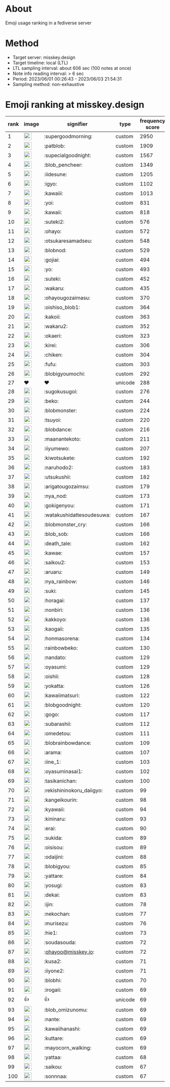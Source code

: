 # About
Emoji usage ranking in a fediverse server

# Method
- Target server: misskey.design
- Target timeline: local (LTL)
- LTL sampling interval: about 606 sec (100 notes at once)
- Note info reading interval: > 6 sec
- Period: 2023/06/01 00:26:43 - 2023/06/03 21:54:31 
- Sampling method: non-exhaustive

# Emoji ranking at misskey.design

|rank|image|signifier|type|frequency score|
|----|----|----|----|----|
|1|<img height="24" src="https://misskey.design/emoji/supergoodmorning.webp">|:supergoodmorning:|custom|2950|
|2|<img height="24" src="https://misskey.design/emoji/patblob.webp">|:patblob:|custom|1909|
|3|<img height="24" src="https://misskey.design/emoji/supecialgoodnight.webp">|:supecialgoodnight:|custom|1567|
|4|<img height="24" src="https://misskey.design/emoji/blob_pencheer.webp">|:blob_pencheer:|custom|1349|
|5|<img height="24" src="https://misskey.design/emoji/iidesune.webp">|:iidesune:|custom|1205|
|6|<img height="24" src="https://misskey.design/emoji/igyo.webp">|:igyo:|custom|1102|
|7|<img height="24" src="https://misskey.design/emoji/kawaiii.webp">|:kawaiii:|custom|1013|
|8|<img height="24" src="https://misskey.design/emoji/yoi.webp">|:yoi:|custom|831|
|9|<img height="24" src="https://misskey.design/emoji/kawaii.webp">|:kawaii:|custom|818|
|10|<img height="24" src="https://misskey.design/emoji/suteki2.webp">|:suteki2:|custom|576|
|11|<img height="24" src="https://misskey.design/emoji/ohayo.webp">|:ohayo:|custom|572|
|12|<img height="24" src="https://misskey.design/emoji/otsukaresamadseu.webp">|:otsukaresamadseu:|custom|548|
|13|<img height="24" src="https://misskey.design/emoji/blobnod.webp">|:blobnod:|custom|529|
|14|<img height="24" src="https://misskey.design/emoji/gojiai.webp">|:gojiai:|custom|494|
|15|<img height="24" src="https://misskey.design/emoji/yo.webp">|:yo:|custom|493|
|16|<img height="24" src="https://misskey.design/emoji/suteki.webp">|:suteki:|custom|452|
|17|<img height="24" src="https://misskey.design/emoji/wakaru.webp">|:wakaru:|custom|435|
|18|<img height="24" src="https://misskey.design/emoji/ohayougozaimasu.webp">|:ohayougozaimasu:|custom|370|
|19|<img height="24" src="https://misskey.design/emoji/oishiso_blob1.webp">|:oishiso_blob1:|custom|364|
|20|<img height="24" src="https://misskey.design/emoji/kakoii.webp">|:kakoii:|custom|363|
|21|<img height="24" src="https://misskey.design/emoji/wakaru2.webp">|:wakaru2:|custom|352|
|22|<img height="24" src="https://misskey.design/emoji/okaeri.webp">|:okaeri:|custom|323|
|23|<img height="24" src="https://misskey.design/emoji/kirei.webp">|:kirei:|custom|306|
|24|<img height="24" src="https://misskey.design/emoji/chiken.webp">|:chiken:|custom|304|
|25|<img height="24" src="https://misskey.design/emoji/fufu.webp">|:fufu:|custom|303|
|26|<img height="24" src="https://misskey.design/emoji/blobigyoumochi.webp">|:blobigyoumochi:|custom|292|
|27|❤|❤|unicode|288|
|28|<img height="24" src="https://misskey.design/emoji/sugokusugoi.webp">|:sugokusugoi:|custom|276|
|29|<img height="24" src="https://misskey.design/emoji/beko.webp">|:beko:|custom|244|
|30|<img height="24" src="https://misskey.design/emoji/blobmonster.webp">|:blobmonster:|custom|224|
|31|<img height="24" src="https://misskey.design/emoji/tsuyoi.webp">|:tsuyoi:|custom|220|
|32|<img height="24" src="https://misskey.design/emoji/blobdance.webp">|:blobdance:|custom|216|
|33|<img height="24" src="https://misskey.design/emoji/maanantekoto.webp">|:maanantekoto:|custom|211|
|34|<img height="24" src="https://misskey.design/emoji/iiyumewo.webp">|:iiyumewo:|custom|207|
|35|<img height="24" src="https://misskey.design/emoji/kiwotsukete.webp">|:kiwotsukete:|custom|192|
|36|<img height="24" src="https://misskey.design/emoji/naruhodo2.webp">|:naruhodo2:|custom|183|
|37|<img height="24" src="https://misskey.design/emoji/utsukushii.webp">|:utsukushii:|custom|182|
|38|<img height="24" src="https://misskey.design/emoji/arigatougozaimsu.webp">|:arigatougozaimsu:|custom|179|
|39|<img height="24" src="https://misskey.design/emoji/nya_nod.webp">|:nya_nod:|custom|173|
|40|<img height="24" src="https://misskey.design/emoji/gokigenyou.webp">|:gokigenyou:|custom|171|
|41|<img height="24" src="https://misskey.design/emoji/watakushidattesoudesuwa.webp">|:watakushidattesoudesuwa:|custom|167|
|42|<img height="24" src="https://misskey.design/emoji/blobmonster_cry.webp">|:blobmonster_cry:|custom|166|
|43|<img height="24" src="https://misskey.design/emoji/blob_sob.webp">|:blob_sob:|custom|166|
|44|<img height="24" src="https://misskey.design/emoji/death_tale.webp">|:death_tale:|custom|162|
|45|<img height="24" src="https://misskey.design/emoji/kawae.webp">|:kawae:|custom|157|
|46|<img height="24" src="https://misskey.design/emoji/saikou2.webp">|:saikou2:|custom|153|
|47|<img height="24" src="https://misskey.design/emoji/aruaru.webp">|:aruaru:|custom|149|
|48|<img height="24" src="https://misskey.design/emoji/nya_rainbow.webp">|:nya_rainbow:|custom|146|
|49|<img height="24" src="https://misskey.design/emoji/suki.webp">|:suki:|custom|145|
|50|<img height="24" src="https://misskey.design/emoji/horagai.webp">|:horagai:|custom|137|
|51|<img height="24" src="https://misskey.design/emoji/nonbiri.webp">|:nonbiri:|custom|136|
|52|<img height="24" src="https://misskey.design/emoji/kakkoyo.webp">|:kakkoyo:|custom|136|
|53|<img height="24" src="https://misskey.design/emoji/kaogaii.webp">|:kaogaii:|custom|135|
|54|<img height="24" src="https://misskey.design/emoji/honmasorena.webp">|:honmasorena:|custom|134|
|55|<img height="24" src="https://misskey.design/emoji/rainbowbeko.webp">|:rainbowbeko:|custom|130|
|56|<img height="24" src="https://misskey.design/emoji/nandato.webp">|:nandato:|custom|129|
|57|<img height="24" src="https://misskey.design/emoji/oyasumi.webp">|:oyasumi:|custom|129|
|58|<img height="24" src="https://misskey.design/emoji/oishii.webp">|:oishii:|custom|128|
|59|<img height="24" src="https://misskey.design/emoji/yokatta.webp">|:yokatta:|custom|126|
|60|<img height="24" src="https://misskey.design/emoji/kawaiimatsuri.webp">|:kawaiimatsuri:|custom|122|
|61|<img height="24" src="https://misskey.design/emoji/blobgoodnight.webp">|:blobgoodnight:|custom|120|
|62|<img height="24" src="https://misskey.design/emoji/gogo.webp">|:gogo:|custom|117|
|63|<img height="24" src="https://misskey.design/emoji/subarashii.webp">|:subarashii:|custom|112|
|64|<img height="24" src="https://misskey.design/emoji/omedetou.webp">|:omedetou:|custom|111|
|65|<img height="24" src="https://misskey.design/emoji/blobrainbowdance.webp">|:blobrainbowdance:|custom|109|
|66|<img height="24" src="https://misskey.design/emoji/arama.webp">|:arama:|custom|107|
|67|<img height="24" src="https://misskey.design/emoji/iine_1.webp">|:iine_1:|custom|103|
|68|<img height="24" src="https://misskey.design/emoji/oyasuminasai1.webp">|:oyasuminasai1:|custom|102|
|69|<img height="24" src="https://misskey.design/emoji/tasikanichan.webp">|:tasikanichan:|custom|100|
|70|<img height="24" src="https://misskey.design/emoji/rekishininokoru_daiigyo.webp">|:rekishininokoru_daiigyo:|custom|99|
|71|<img height="24" src="https://misskey.design/emoji/kangeikourin.webp">|:kangeikourin:|custom|98|
|72|<img height="24" src="https://misskey.design/emoji/kyawaii.webp">|:kyawaii:|custom|94|
|73|<img height="24" src="https://misskey.design/emoji/kininaru.webp">|:kininaru:|custom|93|
|74|<img height="24" src="https://misskey.design/emoji/erai.webp">|:erai:|custom|90|
|75|<img height="24" src="https://misskey.design/emoji/sukida.webp">|:sukida:|custom|89|
|76|<img height="24" src="https://misskey.design/emoji/oisisou.webp">|:oisisou:|custom|89|
|77|<img height="24" src="https://misskey.design/emoji/odaijini.webp">|:odaijini:|custom|88|
|78|<img height="24" src="https://misskey.design/emoji/blobigyou.webp">|:blobigyou:|custom|85|
|79|<img height="24" src="https://misskey.design/emoji/yattare.webp">|:yattare:|custom|84|
|80|<img height="24" src="https://misskey.design/emoji/yosugi.webp">|:yosugi:|custom|83|
|81|<img height="24" src="https://misskey.design/emoji/dekai.webp">|:dekai:|custom|83|
|82|<img height="24" src="https://misskey.design/emoji/ijin.webp">|:ijin:|custom|78|
|83|<img height="24" src="https://misskey.design/emoji/nekochan.webp">|:nekochan:|custom|77|
|84|<img height="24" src="https://misskey.design/emoji/murisezu.webp">|:murisezu:|custom|76|
|85|<img height="24" src="https://misskey.design/emoji/hie1.webp">|:hie1:|custom|73|
|86|<img height="24" src="https://misskey.design/emoji/soudasouda.webp">|:soudasouda:|custom|72|
|87|<img height="24" src="https://misskey.design/emoji/ohayoo.webp">|:ohayoo@misskey.io:|custom|72|
|88|<img height="24" src="https://misskey.design/emoji/kusa2.webp">|:kusa2:|custom|71|
|89|<img height="24" src="https://misskey.design/emoji/iiyone2.webp">|:iiyone2:|custom|71|
|90|<img height="24" src="https://misskey.design/emoji/blobhi.webp">|:blobhi:|custom|70|
|91|<img height="24" src="https://misskey.design/emoji/irogaii.webp">|:irogaii:|custom|69|
|92|👍|👍|unicode|69|
|93|<img height="24" src="https://misskey.design/emoji/blob_omizunomu.webp">|:blob_omizunomu:|custom|69|
|94|<img height="24" src="https://misskey.design/emoji/nante.webp">|:nante:|custom|69|
|95|<img height="24" src="https://misskey.design/emoji/kawaiihanashi.webp">|:kawaiihanashi:|custom|69|
|96|<img height="24" src="https://misskey.design/emoji/kuttare.webp">|:kuttare:|custom|69|
|97|<img height="24" src="https://misskey.design/emoji/mayocorn_walking.webp">|:mayocorn_walking:|custom|69|
|98|<img height="24" src="https://misskey.design/emoji/yattaa.webp">|:yattaa:|custom|68|
|99|<img height="24" src="https://misskey.design/emoji/saikou.webp">|:saikou:|custom|67|
|100|<img height="24" src="https://misskey.design/emoji/sonnnaa.webp">|:sonnnaa:|custom|67|
